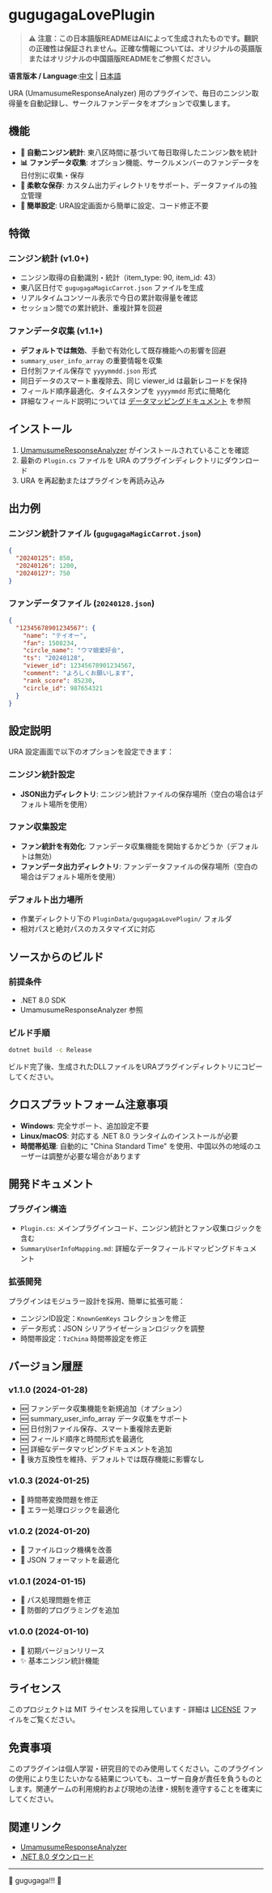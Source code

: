 # gugugagaLovePlugin

> **⚠️ 注意：この日本語版READMEはAIによって生成されたものです。翻訳の正確性は保証されません。正確な情報については、オリジナルの英語版またはオリジナルの中国語版READMEをご参照ください。**

**语言版本 / Language**:[中文](README.md) | [日本語](README_JP.md)


URA (UmamusumeResponseAnalyzer) 用のプラグインで、毎日のニンジン取得量を自動記録し、サークルファンデータをオプションで収集します。

## 機能

- **💎 自動ニンジン統計**: 東八区時間に基づいて毎日取得したニンジン数を統計
- **📊 ファンデータ収集**: オプション機能、サークルメンバーのファンデータを日付別に収集・保存
- **📁 柔軟な保存**: カスタム出力ディレクトリをサポート、データファイルの独立管理
- **🔧 簡単設定**: URA設定画面から簡単に設定、コード修正不要

## 特徴

### ニンジン統計 (v1.0+)
- ニンジン取得の自動識別・統計（item_type: 90, item_id: 43）
- 東八区日付で `gugugagaMagicCarrot.json` ファイルを生成
- リアルタイムコンソール表示で今日の累計取得量を確認
- セッション間での累計統計、重複計算を回避

### ファンデータ収集 (v1.1+) 
- **デフォルトでは無効**、手動で有効化して既存機能への影響を回避
- `summary_user_info_array` の重要情報を収集
- 日付別ファイル保存で `yyyymmdd.json` 形式
- 同日データのスマート重複除去、同じ viewer_id は最新レコードを保持
- フィールド順序最適化、タイムスタンプを `yyyymmdd` 形式に簡略化
- 詳細なフィールド説明については [データマッピングドキュメント](src/SummaryUserInfoMapping.md) を参照

## インストール

1. [UmamusumeResponseAnalyzer](https://github.com/UmamusumeResponseAnalyzer/UmamusumeResponseAnalyzer) がインストールされていることを確認
2. 最新の `Plugin.cs` ファイルを URA のプラグインディレクトリにダウンロード
3. URA を再起動またはプラグインを再読み込み

## 出力例

### ニンジン統計ファイル (`gugugagaMagicCarrot.json`)
```json
{
  "20240125": 850,
  "20240126": 1200,
  "20240127": 750
}
```

### ファンデータファイル (`20240128.json`)
```json
{
  "12345678901234567": {
    "name": "テイオー",
    "fan": 1508234,
    "circle_name": "ウマ娘愛好会",
    "ts": "20240128",
    "viewer_id": 12345678901234567,
    "comment": "よろしくお願いします",
    "rank_score": 85230,
    "circle_id": 987654321
  }
}
```

## 設定説明

URA 設定画面で以下のオプションを設定できます：

### ニンジン統計設定
- **JSON出力ディレクトリ**: ニンジン統計ファイルの保存場所（空白の場合はデフォルト場所を使用）

### ファン収集設定  
- **ファン統計を有効化**: ファンデータ収集機能を開始するかどうか（デフォルトは無効）
- **ファンデータ出力ディレクトリ**: ファンデータファイルの保存場所（空白の場合はデフォルト場所を使用）

### デフォルト出力場所
- 作業ディレクトリ下の `PluginData/gugugagaLovePlugin/` フォルダ
- 相対パスと絶対パスのカスタマイズに対応

## ソースからのビルド

### 前提条件
- .NET 8.0 SDK
- UmamusumeResponseAnalyzer 参照

### ビルド手順
```bash
dotnet build -c Release
```

ビルド完了後、生成されたDLLファイルをURAプラグインディレクトリにコピーしてください。

## クロスプラットフォーム注意事項

- **Windows**: 完全サポート、追加設定不要
- **Linux/macOS**: 対応する .NET 8.0 ランタイムのインストールが必要
- **時間帯処理**: 自動的に "China Standard Time" を使用、中国以外の地域のユーザーは調整が必要な場合があります

## 開発ドキュメント

### プラグイン構造
- `Plugin.cs`: メインプラグインコード、ニンジン統計とファン収集ロジックを含む
- `SummaryUserInfoMapping.md`: 詳細なデータフィールドマッピングドキュメント

### 拡張開発
プラグインはモジュラー設計を採用、簡単に拡張可能：
- ニンジンID設定：`KnownGemKeys` コレクションを修正
- データ形式：JSON シリアライゼーションロジックを調整  
- 時間帯設定：`TzChina` 時間帯設定を修正

## バージョン履歴

### v1.1.0 (2024-01-28)
- 🆕 ファンデータ収集機能を新規追加（オプション）
- 🆕 summary_user_info_array データ収集をサポート
- 🆕 日付別ファイル保存、スマート重複除去更新
- 🆕 フィールド順序と時間形式を最適化
- 🆕 詳細なデータマッピングドキュメントを追加
- 🔧 後方互換性を維持、デフォルトでは既存機能に影響なし

### v1.0.3 (2024-01-25)
- 🐛 時間帯変換問題を修正
- 🔧 エラー処理ロジックを最適化

### v1.0.2 (2024-01-20)
- 🔧 ファイルロック機構を改善
- 🔧 JSON フォーマットを最適化

### v1.0.1 (2024-01-15)
- 🐛 パス処理問題を修正
- 🔧 防御的プログラミングを追加

### v1.0.0 (2024-01-10)
- 🎉 初期バージョンリリース
- ✨ 基本ニンジン統計機能

## ライセンス

このプロジェクトは MIT ライセンスを採用しています - 詳細は [LICENSE](LICENSE) ファイルをご覧ください。

## 免責事項

このプラグインは個人学習・研究目的でのみ使用してください。このプラグインの使用により生じたいかなる結果についても、ユーザー自身が責任を負うものとします。関連ゲームの利用規約および現地の法律・規制を遵守することを確実にしてください。

## 関連リンク

- [UmamusumeResponseAnalyzer](https://github.com/UmamusumeResponseAnalyzer/UmamusumeResponseAnalyzer)
- [.NET 8.0 ダウンロード](https://dotnet.microsoft.com/download/dotnet/8.0)

---

🐧 gugugaga!!! 🐧
